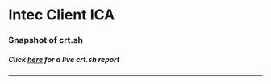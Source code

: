 # Intec Client ICA
### Snapshot of crt.sh
##### Click [here](https://crt.sh/?q=B40D68389FD041C56E293FA3D57D7DB792DD00B62EBDFF190B0E2644072C934A) for a live crt.sh report

---
